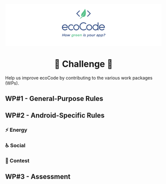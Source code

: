 <p align="center">
  <img src="../docs/logo-large.png">
</p>
<h1 align="center">
  🎈 Challenge 🎈
</h1>

Help us improve ecoCode by contributing to the various work packages (WPs).

<h2>WP#1 - General-Purpose Rules</h2>

<h2>WP#2 - Android-Specific Rules</h2>

<h3>⚡ Energy</h3>

<h3>♿ Social</h3>

<h3>💪 Contest</h3>

<h2>WP#3 - Assessment</h2>

